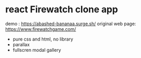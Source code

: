 # react Firewatch clone app

demo : https://abashed-bananaa.surge.sh/
original web page: https://www.firewatchgame.com/

- pure css and html, no library
- parallax
- fullscren modal gallery
